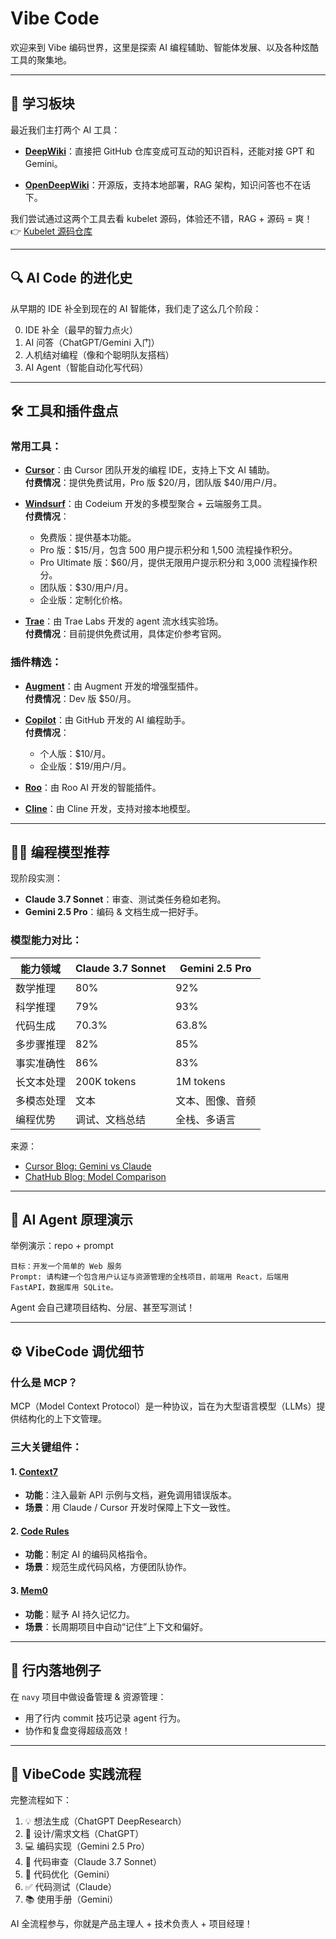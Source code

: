 
# Vibe Code

欢迎来到 Vibe 编码世界，这里是探索 AI 编程辅助、智能体发展、以及各种炫酷工具的聚集地。

---

## 🧠 学习板块

最近我们主打两个 AI 工具：

- **[DeepWiki](https://deepwiki.com/)**：直接把 GitHub 仓库变成可互动的知识百科，还能对接 GPT 和 Gemini。

- **[OpenDeepWiki](https://github.com/opendeepwiki)**：开源版，支持本地部署，RAG 架构，知识问答也不在话下。

我们尝试通过这两个工具去看 kubelet 源码，体验还不错，RAG + 源码 = 爽！
👉 [Kubelet 源码仓库](https://github.com/kubernetes/kubernetes/tree/master/pkg/kubelet)

---

## 🔍 AI Code 的进化史

从早期的 IDE 补全到现在的 AI 智能体，我们走了这么几个阶段：

0. IDE 补全（最早的智力点火）  
1. AI 问答（ChatGPT/Gemini 入门）  
2. 人机结对编程（像和个聪明队友搭档）  
3. AI Agent（智能自动化写代码）

---

## 🛠 工具和插件盘点

### 常用工具：

- **[Cursor](https://www.cursor.so/)**：由 Cursor 团队开发的编程 IDE，支持上下文 AI 辅助。  
  **付费情况**：提供免费试用，Pro 版 $20/月，团队版 $40/用户/月。

- **[Windsurf](https://windsurfai.org/)**：由 Codeium 开发的多模型聚合 + 云端服务工具。  
  **付费情况**：
  - 免费版：提供基本功能。
  - Pro 版：$15/月，包含 500 用户提示积分和 1,500 流程操作积分。
  - Pro Ultimate 版：$60/月，提供无限用户提示积分和 3,000 流程操作积分。
  - 团队版：$30/用户/月。
  - 企业版：定制化价格。

- **[Trae](https://trae.ai/)**：由 Trae Labs 开发的 agent 流水线实验场。  
  **付费情况**：目前提供免费试用，具体定价参考官网。

### 插件精选：

- **[Augment](https://augment.sh/)**：由 Augment 开发的增强型插件。  
  **付费情况**：Dev 版 $50/月。

- **[Copilot](https://github.com/features/copilot)**：由 GitHub 开发的 AI 编程助手。  
  **付费情况**：
  - 个人版：$10/月。
  - 企业版：$19/用户/月。

- **[Roo](https://roo.ai/)**：由 Roo AI 开发的智能插件。  

- **[Cline](https://cline.io/)**：由 Cline 开发，支持对接本地模型。

---

## 🧑‍💻 编程模型推荐

现阶段实测：

- **Claude 3.7 Sonnet**：审查、测试类任务稳如老狗。
- **Gemini 2.5 Pro**：编码 & 文档生成一把好手。

### 模型能力对比：

| 能力领域       | Claude 3.7 Sonnet | Gemini 2.5 Pro |
|----------------|-------------------|----------------|
| 数学推理       | 80%               | 92%            |
| 科学推理       | 79%               | 93%            |
| 代码生成       | 70.3%             | 63.8%          |
| 多步骤推理     | 82%               | 85%            |
| 事实准确性     | 86%               | 83%            |
| 长文本处理     | 200K tokens       | 1M tokens      |
| 多模态处理     | 文本              | 文本、图像、音频 |
| 编程优势       | 调试、文档总结    | 全栈、多语言   |

来源：

- [Cursor Blog: Gemini vs Claude](https://www.cursor-ide.com/blog/gemini-claude-comparison-2025)
- [ChatHub Blog: Model Comparison](https://blog.chathub.gg/gemini-2-5-pro-vs-claude-3-7-sonnet-a-comprehensive-comparison-analysis-of-ai-models/)

---

## 🤖 AI Agent 原理演示

举例演示：repo + prompt

```text
目标：开发一个简单的 Web 服务
Prompt: 请构建一个包含用户认证与资源管理的全栈项目，前端用 React，后端用 FastAPI，数据库用 SQLite。
```

Agent 会自己建项目结构、分层、甚至写测试！

---

## ⚙️ VibeCode 调优细节

### 什么是 MCP？

MCP（Model Context Protocol）是一种协议，旨在为大型语言模型（LLMs）提供结构化的上下文管理。

### 三大关键组件：

#### 1. [Context7](https://upstash.com/blog/context7-llmtxt-cursor)

- **功能**：注入最新 API 示例与文档，避免调用错误版本。
- **场景**：用 Claude / Cursor 开发时保障上下文一致性。

#### 2. [Code Rules](https://www.prompthub.us/blog/top-cursor-rules-for-coding-agents)

- **功能**：制定 AI 的编码风格指令。
- **场景**：规范生成代码风格，方便团队协作。

#### 3. [Mem0](https://mem0.ai/)

- **功能**：赋予 AI 持久记忆力。
- **场景**：长周期项目中自动“记住”上下文和偏好。

---

## 📌 行内落地例子

在 `navy` 项目中做设备管理 & 资源管理：

- 用了行内 commit 技巧记录 agent 行为。
- 协作和复盘变得超级高效！

---

## 🚀 VibeCode 实践流程

完整流程如下：

1. 💡 想法生成（ChatGPT DeepResearch）  
2. 📄 设计/需求文档（ChatGPT）  
3. 💻 编码实现（Gemini 2.5 Pro）  
4. 🧐 代码审查（Claude 3.7 Sonnet）  
5. 🧹 代码优化（Gemini）  
6. ✅ 代码测试（Claude）  
7. 📚 使用手册（Gemini）

AI 全流程参与，你就是产品主理人 + 技术负责人 + 项目经理！

